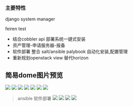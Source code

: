 ### 主要特性
django  system manager

feiren  test


- 结合cobbler api 部署系统一键式安装
- 资产管理-申请服务器-报备
- 软件部署 整合 salt/ansible palybook 自动化安装,配置管理
- 重新规划openstack view 替代horizon
## 简易dome图片预览

![](https://github.com/feigu1984/python-crm/blob/master/Pictures/manager.nav.PNG)
![](https://github.com/feigu1984/python-crm/blob/master/Pictures/system_list_manager.PNG)
![](https://github.com/feigu1984/python-crm/blob/master/Pictures/system_speed_list.PNG)
![](https://github.com/feigu1984/python-crm/blob/master/Pictures/empty_list.PNG)
![](https://github.com/feigu1984/python-crm/blob/master/Pictures/apply_list_manager.PNG)
![](https://github.com/feigu1984/python-crm/blob/master/Pictures/apply_to_user.PNG)
![](https://github.com/feigu1984/python-crm/blob/master/Pictures/busy_list.PNG)
> ansible 软件部署
![](https://github.com/feigu1984/python-crm/blob/master/Pictures/ansible_ret.PNG)
![](https://github.com/feigu1984/python-crm/blob/master/Pictures/openstack_flavor_list.PNG)
![](https://github.com/feigu1984/python-crm/blob/master/Pictures/openstack_create_instances.PNG)
![](https://github.com/feigu1984/python-crm/blob/master/Pictures/openstack_instances.PNG)
